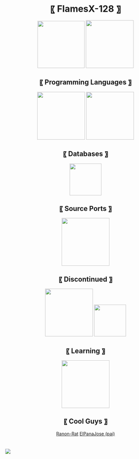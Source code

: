 <h1 align="center"> 〖 FlamesX-128 〗 </h1>

<div align="center"> 
<img height=148 src="https://github-readme-stats.vercel.app/api?username=FlamesX-128&count_private=true&show_icons=true&theme=tokyonight" />   <img height=150 src="https://github-readme-stats.vercel.app/api/top-langs/?username=FlamesX-128&layout=compact&theme=tokyonight&hide=html" />
</div>

<h2 align="center"> 〖 Programming Languages 〗 </h2>
<div align="center"> 
	<a href="https://es.wikipedia.org/wiki/JavaScript"> <img src="https://user-images.githubusercontent.com/78381898/106524543-53e91680-64a8-11eb-9fe0-e3504c7fef66.png" height=150 /></a> <a href="https://en.wikipedia.org/wiki/TypeScript"> <img src="https://user-images.githubusercontent.com/78381898/106524548-5481ad00-64a8-11eb-8da6-8c8f2f476254.png" height=150 /> </a>
</div>

<h2 align="center"> 〖 Databases 〗 </h2>
<div align="center"> 
	<a href="https://es.wikipedia.org/wiki/MongoDB"> <img src="https://user-images.githubusercontent.com/78381898/109363316-e6839800-7851-11eb-9303-1f1c40092a67.png" height=100 /> </a>
</div>

<h2 align="center"> 〖 Source Ports 〗 </h2>
<div align="center">
	<a href="https://zdoom.org/about"><img src="https://user-images.githubusercontent.com/78381898/109361903-94da0e00-784f-11eb-8ac7-69fd4491cc5e.png" height="150" /></a>
</div>

<h2 align="center"> 〖 Discontinued 〗 </h2>
<div align="center"> 
	<a href="https://es.wikipedia.org/wiki/C%2B%2B"> <img src="https://user-images.githubusercontent.com/78381898/106524536-521f5300-64a8-11eb-9a2a-c5b64f90d205.png" height=150 /></a> <a href="https://es.wikipedia.org/wiki/Go_(lenguaje_de_programaci%C3%B3n)"><img src="https://user-images.githubusercontent.com/78381898/109363895-3dd63800-7853-11eb-975c-d4693d5b03b8.png" height=100 /></a> 
</div>

<h2 align="center"> 〖 Learning 〗 </h2>
<div align="center">
		<a href="https://en.wikipedia.org/wiki/PostgreSQL"> <img src="https://user-images.githubusercontent.com/78381898/114326674-82641d00-9afb-11eb-97cf-ba9d58890fec.png" height=150 /> </a>
</div>

<h2 align="center"> 〖 Cool Guys 〗 </h2>
<div align="center">
	<a href="https://github.com/ranon-rat">Ranon-Rat</a>
	<a href="https://github.com/ELPanaJose">ElPanaJose (pai)</a>
</div>

#

<img src="https://komarev.com/ghpvc/?username=FlamesX-128">

<!-- [![Discord](https://img.shields.io/discord/830185962360799262?color=7289da&logo=discord&logoColor=dark)](https://discord.gg/z3dATdqXWY)
-->
